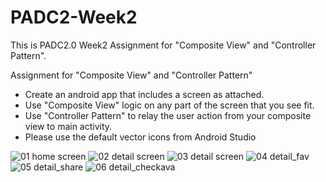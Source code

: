 # PADC2-Week2
This is PADC2.0 Week2 Assignment for "Composite View" and "Controller Pattern".

Assignment for "Composite View" and "Controller Pattern"
- Create an android app that includes a screen as attached. 
- Use "Composite View" logic on any part of the screen that you see fit. 
- Use "Controller Pattern" to relay the user action from your composite view to main activity.
- Please use the default vector icons from Android Studio

![01 home screen](https://user-images.githubusercontent.com/5194798/27126599-009b92a6-511e-11e7-8bab-5f7b89515b8b.jpg)
![02 detail screen](https://user-images.githubusercontent.com/5194798/27126597-009a9054-511e-11e7-9145-494be3ab94d0.jpg)
![03 detail screen](https://user-images.githubusercontent.com/5194798/27126598-009b782a-511e-11e7-977a-a523889912e7.jpg)
![04 detail_fav](https://user-images.githubusercontent.com/5194798/27126601-009edc7c-511e-11e7-80c0-193284f7167f.jpg)
![05 detail_share](https://user-images.githubusercontent.com/5194798/27126600-009d93bc-511e-11e7-91eb-e7dc79780976.jpg)
![06 detail_checkava](https://user-images.githubusercontent.com/5194798/27126602-00a22076-511e-11e7-93ee-056e61604513.jpg)
